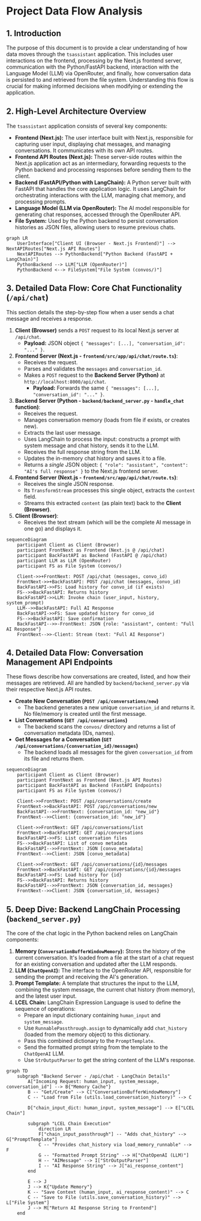 # Project Data Flow Analysis

## 1. Introduction

The purpose of this document is to provide a clear understanding of how data moves through the `tsassistant` application. This includes user interactions on the frontend, processing by the Next.js frontend server, communication with the Python/FastAPI backend, interaction with the Language Model (LLM) via OpenRouter, and finally, how conversation data is persisted to and retrieved from the file system. Understanding this flow is crucial for making informed decisions when modifying or extending the application.

## 2. High-Level Architecture Overview

The `tsassistant` application consists of several key components:

*   **Frontend (Next.js):** The user interface built with Next.js, responsible for capturing user input, displaying chat messages, and managing conversations. It communicates with its own API routes.
*   **Frontend API Routes (Next.js):** These server-side routes within the Next.js application act as an intermediary, forwarding requests to the Python backend and processing responses before sending them to the client.
*   **Backend (FastAPI/Python with LangChain):** A Python server built with FastAPI that handles the core application logic. It uses LangChain for orchestrating interactions with the LLM, managing chat memory, and processing prompts.
*   **Language Model (LLM via OpenRouter):** The AI model responsible for generating chat responses, accessed through the OpenRouter API.
*   **File System:** Used by the Python backend to persist conversation histories as JSON files, allowing users to resume previous chats.

```mermaid
graph LR
    UserInterface["Client UI (Browser - Next.js Frontend)"] --> NextAPIRoutes["Next.js API Routes"]
    NextAPIRoutes --> PythonBackend["Python Backend (FastAPI + LangChain)"]
    PythonBackend --> LLM["LLM (OpenRouter)"]
    PythonBackend <--> FileSystem["File System (convos/)"]
```

## 3. Detailed Data Flow: Core Chat Functionality (`/api/chat`)

This section details the step-by-step flow when a user sends a chat message and receives a response.

1.  **Client (Browser)** sends a `POST` request to its local Next.js server at `/api/chat`.
    *   **Payload:** JSON object `{ "messages": [...], "conversation_id": "..." }`.
2.  **Frontend Server (Next.js - `frontend/src/app/api/chat/route.ts`)**:
    *   Receives the request.
    *   Parses and validates the `messages` and `conversation_id`.
    *   Makes a `POST` request to the **Backend Server (Python)** at `http://localhost:8000/api/chat`.
        *   **Payload:** Forwards the same `{ "messages": [...], "conversation_id": "..." }`.
3.  **Backend Server (Python - `backend/backend_server.py` - `handle_chat` function)**:
    *   Receives the request.
    *   Manages conversation memory (loads from file if exists, or creates new).
    *   Extracts the last user message.
    *   Uses LangChain to process the input: constructs a prompt with system message and chat history, sends it to the LLM.
    *   Receives the full response string from the LLM.
    *   Updates the in-memory chat history and saves it to a file.
    *   Returns a *single* JSON object: `{ "role": "assistant", "content": "AI's full response" }` to the Next.js frontend server.
4.  **Frontend Server (Next.js - `frontend/src/app/api/chat/route.ts`)**:
    *   Receives the single JSON response.
    *   Its `TransformStream` processes this single object, extracts the `content` field.
    *   Streams this extracted `content` (as plain text) back to the **Client (Browser)**.
5.  **Client (Browser)**:
    *   Receives the text stream (which will be the complete AI message in one go) and displays it.

```mermaid
sequenceDiagram
    participant Client as Client (Browser)
    participant FrontNext as Frontend (Next.js @ /api/chat)
    participant BackFastAPI as Backend (FastAPI @ /api/chat)
    participant LLM as LLM (OpenRouter)
    participant FS as File System (convos/)

    Client->>+FrontNext: POST /api/chat (messages, convo_id)
    FrontNext->>+BackFastAPI: POST /api/chat (messages, convo_id)
    BackFastAPI->>FS: Load history for convo_id (if exists)
    FS-->>BackFastAPI: Returns history
    BackFastAPI->>LLM: Invoke chain (user_input, history, system_prompt)
    LLM-->>BackFastAPI: Full AI Response
    BackFastAPI->>FS: Save updated history for convo_id
    FS-->>BackFastAPI: Save confirmation
    BackFastAPI-->>-FrontNext: JSON {role: "assistant", content: "Full AI Response"}
    FrontNext-->>-Client: Stream (text: "Full AI Response")
```

## 4. Detailed Data Flow: Conversation Management API Endpoints

These flows describe how conversations are created, listed, and how their messages are retrieved. All are handled by `backend/backend_server.py` via their respective Next.js API routes.

*   **Create New Conversation (`POST /api/conversations/new`)**
    *   The backend generates a new unique `conversation_id` and returns it. No file/memory is created until the first message.
*   **List Conversations (`GET /api/conversations`)**
    *   The backend scans the `convos/` directory and returns a list of conversation metadata (IDs, names).
*   **Get Messages for a Conversation (`GET /api/conversations/{conversation_id}/messages`)**
    *   The backend loads all messages for the given `conversation_id` from its file and returns them.

```mermaid
sequenceDiagram
    participant Client as Client (Browser)
    participant FrontNext as Frontend (Next.js API Routes)
    participant BackFastAPI as Backend (FastAPI Endpoints)
    participant FS as File System (convos/)

    Client->>FrontNext: POST /api/conversations/create
    FrontNext->>BackFastAPI: POST /api/conversations/new
    BackFastAPI-->>FrontNext: {conversation_id: "new_id"}
    FrontNext-->>Client: {conversation_id: "new_id"}

    Client->>FrontNext: GET /api/conversations/list
    FrontNext->>BackFastAPI: GET /api/conversations
    BackFastAPI->>FS: List conversation files
    FS-->>BackFastAPI: List of convo metadata
    BackFastAPI-->>FrontNext: JSON [convo_metadata]
    FrontNext-->>Client: JSON [convo_metadata]

    Client->>FrontNext: GET /api/conversations/{id}/messages
    FrontNext->>BackFastAPI: GET /api/conversations/{id}/messages
    BackFastAPI->>FS: Load history for {id}
    FS-->>BackFastAPI: Returns history
    BackFastAPI-->>FrontNext: JSON {conversation_id, messages}
    FrontNext-->>Client: JSON {conversation_id, messages}
```

## 5. Deep Dive: Backend LangChain Processing (`backend_server.py`)

The core of the chat logic in the Python backend relies on LangChain components:

1.  **Memory (`ConversationBufferWindowMemory`):** Stores the history of the current conversation. It's loaded from a file at the start of a chat request for an existing conversation and updated after the LLM responds.
2.  **LLM (`ChatOpenAI`):** The interface to the OpenRouter API, responsible for sending the prompt and receiving the AI's generation.
3.  **Prompt Template:** A template that structures the input to the LLM, combining the system message, the current chat history (from memory), and the latest user input.
4.  **LCEL Chain:** LangChain Expression Language is used to define the sequence of operations:
    *   Prepare an input dictionary containing `human_input` and `system_message`.
    *   Use `RunnablePassthrough.assign` to dynamically add `chat_history` (loaded from the memory object) to this dictionary.
    *   Pass this combined dictionary to the `PromptTemplate`.
    *   Send the formatted prompt string from the template to the `ChatOpenAI` LLM.
    *   Use `StrOutputParser` to get the string content of the LLM's response.

```mermaid
graph TD
    subgraph "Backend Server - /api/chat - LangChain Details"
        A["Incoming Request: human_input, system_message, conversation_id"] --> B{"Memory Cache"}
        B -- "Get/Create" --> C["ConversationBufferWindowMemory"]
        C -- "Load from File (utils.load_conversation_history)" --> C

        D["chain_input_dict: human_input, system_message"] --> E["LCEL Chain"]

        subgraph "LCEL Chain Execution"
            direction LR
            F["chain_input_passthrough"] -- "Adds chat_history" --> G["PromptTemplate"]
            C -- "Provides chat_history via load_memory_runnable" --> F
            G -- "Formatted Prompt String" --> H["ChatOpenAI (LLM)"]
            H -- "AIMessage" --> I["StrOutputParser"]
            I -- "AI Response String" --> J["ai_response_content"]
        end

        E --> J
        J --> K{"Update Memory"}
        K -- "Save Context (human_input, ai_response_content)" --> C
        C -- "Save to File (utils.save_conversation_history)" --> L["File System"]
        J --> M["Return AI Response String to Frontend"]
    end
```